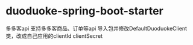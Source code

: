# duoduoke-spring-boot-starter
多多客api
支持多多客商品、订单等api
导入包并修改DefaultDuoduokeClient类，改成自己应用的clientId clientSecret
